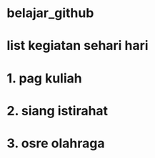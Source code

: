# belajar_github
# list kegiatan sehari hari
# 1. pag kuliah
# 2. siang istirahat
# 3. osre olahraga
